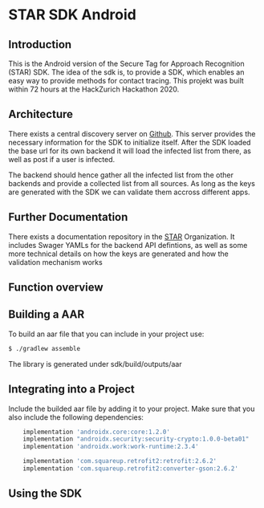 # STAR SDK Android
## Introduction
This is the Android version of the Secure Tag for Approach Recognition (STAR) SDK. The idea of the sdk is, to provide a SDK, which enables an easy way to provide methods for contact tracing. This projekt was built within 72 hours at the HackZurich Hackathon 2020.

## Architecture
There exists a central discovery server on [Github](https://raw.githubusercontent.com/SecureTagForApproachRecognition/discovery/master/discovery.json). This server provides the necessary information for the SDK to initialize itself. After the SDK loaded the base url for its own backend it will load the infected list from there, as well as post if a user is infected.

The backend should hence gather all the infected list  from the other backends and provide a collected list from all sources. As long as the keys are generated with the SDK we can validate them accross different apps.

## Further Documentation

There exists a documentation repository in the [STAR](https://github.com/SecureTagForApproachRecognition) Organization. It includes Swager YAMLs for the backend API defintions, as well as some more technical details on how the keys are generated and how the validation mechanism works

## Function overview

## Building a AAR
To build an aar file that you can include in your project use:
```sh
$ ./gradlew assemble
```
The library is generated under sdk/build/outputs/aar

## Integrating into a Project
Include the builded aar file by adding it to your project. Make sure that you also include the following dependencies:
```groovy
	implementation 'androidx.core:core:1.2.0'
	implementation "androidx.security:security-crypto:1.0.0-beta01"
	implementation 'androidx.work:work-runtime:2.3.4'

	implementation 'com.squareup.retrofit2:retrofit:2.6.2'
	implementation 'com.squareup.retrofit2:converter-gson:2.6.2'
```

## Using the SDK

